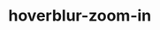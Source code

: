 # hoverblur-zoom-in

<style>
    /*Blur Zoom Hover Effect*/
.main-sections{
    --zoom-in: 1.2;
    --zoom-out: 0.9;
    --hover-background: #792C1A;
}
.main-sections{
    transition: all .5;
}
.main-sections:hover .card-box{
    filter: blur(5px);
    transform: scale(var(--zoom-out));
}
.card-box{
    transform: scale(1);
    transition: all .5s;
}
.card-box:hover{
    transform: scale(var(--zoom-in)) !important;
    z-index: 2;
    filter: blur(0px) !important;
}
.main-sections .elementor-widget-wrap{
    transition: all .5s;
}
.main-sections .card-box:hover .elementor-widget-wrap{
    background: var(--hover-background) !important;
}
</style>
